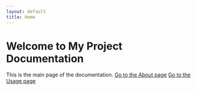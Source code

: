 ```yaml
---
layout: default
title: Home
---
```


# Welcome to My Project Documentation

This is the main page of the documentation.
[Go to the About page](_pages/page1.md)
[Go to the Usage page](_pages/page2.md)